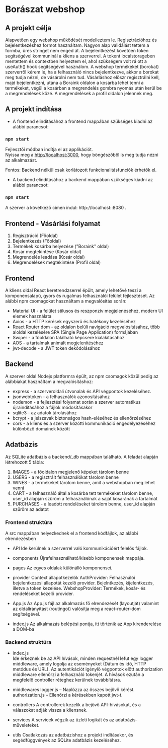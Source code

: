 # Borászat webshop

## A projekt célja

Alapvetően egy webshop működését modelleztem le. Regisztrációhoz és bejelentkezéshez formot használtam. Nagyon alap validálást tettem a formba, üres stringet nem enged át. A bejelentkezést követően token segítségével kommuninál a kliens a szerverrel. A tokent localstorageben mentettem és contextben helyeztem el, ahol szükségem volt rá ott a useAuth() hook segítségével használom. A webshop termékeket (borokat) szerverről kérem le, ha a felhasználó nincs bejelentkezve, akkor a borokat meg tudja nézni, de vásárolni nem tud. Vásárláshoz előszr regisztrálni kell, majd bejelentkezni, utána a Boraink oldalon a kosárba lehet tenni a termékeket, végül a kosárban a megrendelés gombra nyomás után kerül be a megrendelések közé. A megrendelések a profil oldalon jelennek meg. 


## A projekt indítása

- A frontend elindításához a frontend mappában szükséges kiadni az alábbi parancsot:

### `npm start`

Fejlesztői módban indítja el az applikációt.\
Nyissa meg a  [http://localhost:3000](http://localhost:3000), hogy böngészőből is meg tudja nézni az alkalmazást.

Fontos: Backend nélkül csak korlátozott funkcionalitásfunciók érhetők el.


- A backend elindításához a backend mappában szükséges kiadni az alábbi parancsot:

### `npm start`

A szerver a következő címen indul: http://localhost::8080 .

## Frontend - Vásárlási folyamat

1. Regisztráció (Főoldal)
2. Bejelentkezés (Főoldal)
3. Termékek kosárba helyezése ("Boraink" oldal)
4. Kosár megtekintése (Kosár oldal)
5. Megrendelés leadása (Kosár oldal)
6. Megrendelések megtekintése (Profil oldal)


## Frontend

A kliens oldal React keretrendzserrel épült, amely lehetővé teszi a komponensalapú, gyors és rugalmas felhasználói felület fejlesztését. Az alábbi npm csomagokat használtam a megvalósítás során:
- Material UI - a felület stílusos és reszponzív megjelenéséhez, modern UI elemek használata
- Axios - a HTTP kérések egyszerű és hatékony kezeléséhez
- React Router dom - az oldalon belüli navigáció megvalósításához, több aloldal kezelésére SPA (Single Page Application) formájában
- Swiper - a főoldalon található képcsere kialakításához
- AOS -  a tartalmak animált megjelenítéséhez
- jwt-decode - a JWT token dekódolásához


## Backend
A szerver oldal Nodejs platformra épült, az npm csomagok közül pedig az alábbiakat használtam a megvalósításhoz:
- express - a szerveroldali útvonalak és API végpontok kezeléséhez.
- jsonwebtoken - a felhasználók azonosításához
- nodemon - a fejlesztési folyamat során a szerver automatikus újraindításához a fájlok módosításakor
- sqlite3 - az adatok tárolásához
- bcrypt -  a jelszavak biztonságos hash-eléséhez és ellenőrzéséhez
- cors - a kliens és a szerver közötti kommunikáció engedélyezéséhez különböző domainek között


## Adatbázis
Az SQLite adatbázis a backend/_db mappában található. A feladat alapján létrehozott 5 tábla:
1. IMAGES - a főoldalon megjelenő képeket tárolom benne
2. USERS - a regisztrált felhasználókat tárolom benne
3. WINES - a termékeket tárolom benne, amit a webshopban meg lehet venni
4. CART - a felhasználó által a kosárba tett termékeket tárolom benne, user_id alapján szűröm a felhasználónak a saját kosarának a tartalmát
5. PURCHASES - a leadott rendeléseket tárolom benne, user_id alapján szűröm az adatot

### Frontend struktúra
A src mappában helyezkednek el a frontend kódfájlok, az alábbi elrendezésben
- API
  Ide kerülnek a szerverrel való kommunikációért felelős fájlok.

- components
  Újrafelhasználható/kisebb komponensek mappája.

- pages
  Az egyes oldalak különálló komponensei.

- provider
  Context állapotkezelők
  AuthProvider: Felhasználói bejelentkezési állapotát kezelő provider. Bejelntkezés, kijelentkezés, illetve a token kezelése.
  WebshopProvider: Termékek, kosár- és rendeléseket kezelő provider.
- App.js
  Az App.js fájl az alkalmazás fő elrendezését (layoutját) valamint az oldalirányítást (routingot) valósítja meg a react-router-dom segítségével.
- index.js
  Az alkalmazás belépési pontja, itt történik az App kirenderelése a DOM-ba

### Backend struktúra
- index.js  
  Ide érkeznek be az API hívások, minden requestnél lefut egy logger middleware, amely logolja az eseményeket (Dátum és idő, HTTP metódus és URL). 
  Az autentikációt igénylő végpontok előtt authorization middleware ellenőrzi a felhasználó tokenjét. 
  A hívások ezután a megfelelő controller réteghez kerülnek továbbításra.

- middlewares
  logger.js – Naplózza az összes bejövő kérést.
  authorization.js – Ellenőrzi a kérésekben kapott jwt-t.

- controllers
 A controllerek kezelik a bejövő API-hívásokat, és a válaszokat adják vissza a kliensnek.

- services
 A servicek végzik az üzleti logikát és az adatbázis-műveleteket.   

- utils
 Csatlakozás az adatbázishoz a projekt indításakor, és segédfüggvények az SQLite adatbázis kezeléséhez.
